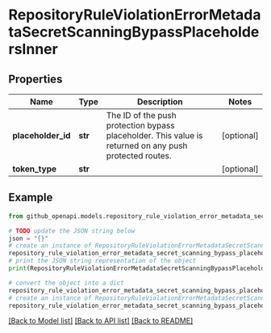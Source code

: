 # RepositoryRuleViolationErrorMetadataSecretScanningBypassPlaceholdersInner


## Properties

Name | Type | Description | Notes
------------ | ------------- | ------------- | -------------
**placeholder_id** | **str** | The ID of the push protection bypass placeholder. This value is returned on any push protected routes. | [optional] 
**token_type** | **str** |  | [optional] 

## Example

```python
from github_openapi.models.repository_rule_violation_error_metadata_secret_scanning_bypass_placeholders_inner import RepositoryRuleViolationErrorMetadataSecretScanningBypassPlaceholdersInner

# TODO update the JSON string below
json = "{}"
# create an instance of RepositoryRuleViolationErrorMetadataSecretScanningBypassPlaceholdersInner from a JSON string
repository_rule_violation_error_metadata_secret_scanning_bypass_placeholders_inner_instance = RepositoryRuleViolationErrorMetadataSecretScanningBypassPlaceholdersInner.from_json(json)
# print the JSON string representation of the object
print(RepositoryRuleViolationErrorMetadataSecretScanningBypassPlaceholdersInner.to_json())

# convert the object into a dict
repository_rule_violation_error_metadata_secret_scanning_bypass_placeholders_inner_dict = repository_rule_violation_error_metadata_secret_scanning_bypass_placeholders_inner_instance.to_dict()
# create an instance of RepositoryRuleViolationErrorMetadataSecretScanningBypassPlaceholdersInner from a dict
repository_rule_violation_error_metadata_secret_scanning_bypass_placeholders_inner_from_dict = RepositoryRuleViolationErrorMetadataSecretScanningBypassPlaceholdersInner.from_dict(repository_rule_violation_error_metadata_secret_scanning_bypass_placeholders_inner_dict)
```
[[Back to Model list]](../README.md#documentation-for-models) [[Back to API list]](../README.md#documentation-for-api-endpoints) [[Back to README]](../README.md)


